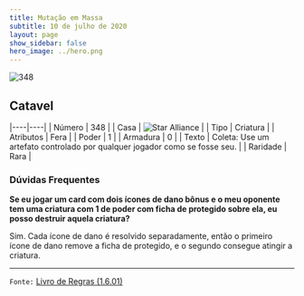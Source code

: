 ```yaml
---
title: Mutação em Massa
subtitle: 10 de julho de 2020
layout: page
show_sidebar: false
hero_image: ../hero.png
---
```


![348](https://cdn.keyforgegame.com/media/card_front/pt/479_348_4WHJ78MJRP7M_pt.png)

## Catavel

|----|----|
| Número | 348 |
| Casa | ![Star Alliance](https://archonarcana.com/images/thumb/7/7d/Star_Alliance.png/22px-Star_Alliance.png "Aliança Estelar") |
| Tipo | Criatura |
| Atributos | Fera |
| Poder | 1 |
| Armadura | 0 |
| Texto | Coleta: Use um artefato controlado por qualquer jogador como se fosse seu. |
| Raridade | Rara |

### Dúvidas Frequentes

**Se eu jogar um card com dois ícones de dano bônus e o meu
oponente tem uma criatura com 1 de poder com ficha de protegido
sobre ela, eu posso destruir aquela criatura?**

Sim. Cada ícone de dano é resolvido separadamente, então o primeiro
ícone de dano remove a ficha de protegido, e o segundo consegue
atingir a criatura.

<hr/>

`Fonte:` [Livro de Regras (1.6.01)](https://drive.google.com/open?id=1YNhLKUC0xfriiMwFYpDu1Go3zPJw6gYo)
